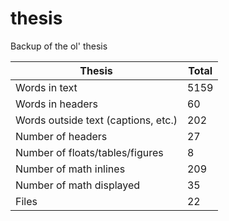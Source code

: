 thesis
======
Backup of the ol' thesis

Thesis | Total
---|---
Words in text| 5159
Words in headers| 60
Words outside text (captions, etc.)| 202
Number of headers| 27
Number of floats/tables/figures| 8
Number of math inlines| 209
Number of math displayed| 35
Files| 22

